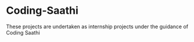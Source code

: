 # Coding-Saathi
These projects are undertaken as internship projects under the guidance of Coding Saathi
